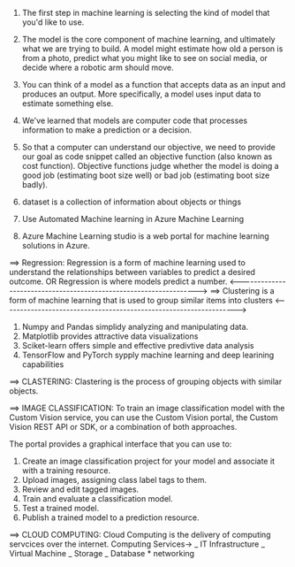1. The first step in machine learning is
   selecting the kind of model that you'd like to use.
2. The model is the core component of machine learning,
   and ultimately what we are trying to build. A model
   might estimate how old a person is from a photo, predict
   what you might like to see on social media, or decide
   where a robotic arm should move.
3. You can think of a model as a function that accepts
   data as an input and produces an output. More specifically,
   a model uses input data to estimate something else.
4. We've learned that models are computer code that
   processes information to make a prediction or a decision.
5. So that a computer can understand our objective,
   we need to provide our goal as code snippet called
   an objective function (also known as cost function).
   Objective functions judge whether the model is doing a
   good job (estimating boot size well) or bad job
   (estimating boot size badly).
6. dataset is a collection of information about objects
   or things
7. Use Automated Machine learning in Azure Machine Learning

8. Azure Machine Learning studio is a web portal for machine learning solutions in Azure.

==> Regression:
Regression is a form of machine learning used to understand the relationships between variables to predict a desired outcome.
OR
Regression is where models predict a number.
<------------------------------------------------------------------>
==> Clustering is a form of machine learning that is used to group similar items into clusters
<------------------------------------------------------------------>

1. Numpy and Pandas simplidy analyzing and manipulating data.
2. Matplotlib provides attractive data visualizations
3. Sciket-learn offers simple and effective predivtive data analysis
4. TensorFlow and PyTorch sypply machine learning and deep learining capabilities

==> CLASTERING:
Clastering is the process of grouping objects with similar objects.

==> IMAGE CLASSIFICATION:
To train an image classification model with the Custom Vision service, you can use the Custom Vision portal, the Custom Vision REST API or SDK, or a combination of both approaches.

The portal provides a graphical interface that you can use to:

1. Create an image classification project for your model and associate it with a training resource.
2. Upload images, assigning class label tags to them.
3. Review and edit tagged images.
4. Train and evaluate a classification model.
5. Test a trained model.
6. Publish a trained model to a prediction resource.

==> CLOUD COMPUTING:
Cloud Computing is the delivery of computing servcices over the internet.
Computing Services->
_ IT Infrastructure
_ Virtual Machine
_ Storage
_ Database \* networking
